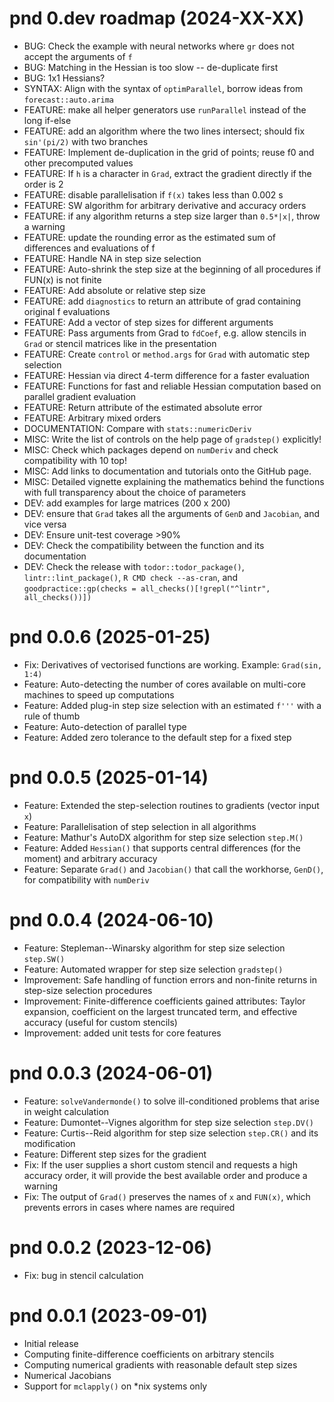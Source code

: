 # pnd 0.dev roadmap (2024-XX-XX)

- BUG: Check the example with neural networks where `gr` does not accept the arguments of `f`
- BUG: Matching in the Hessian is too slow -- de-duplicate first
- BUG: 1x1 Hessians?
- SYNTAX: Align with the syntax of `optimParallel`, borrow ideas from `forecast::auto.arima`
- FEATURE: make all helper generators use `runParallel` instead of the long if-else
- FEATURE: add an algorithm where the two lines intersect; should fix `sin'(pi/2)` with two branches
- FEATURE: Implement de-duplication in the grid of points; reuse f0 and other precomputed values
- FEATURE: If `h` is a character in `Grad`, extract the gradient directly if the order is 2
- FEATURE: disable parallelisation if `f(x)` takes less than 0.002 s
- FEATURE: SW algorithm for arbitrary derivative and accuracy orders
- FEATURE: if any algorithm returns a step size larger than `0.5*|x|`, throw a warning
- FEATURE: update the rounding error as the estimated sum of differences and evaluations of f
- FEATURE: Handle NA in step size selection
- FEATURE: Auto-shrink the step size at the beginning of all procedures if FUN(x) is not finite
- FEATURE: Add absolute or relative step size
- FEATURE: add `diagnostics` to return an attribute of grad containing original f evaluations
- FEATURE: Add a vector of step sizes for different arguments
- FEATURE: Pass arguments from Grad to `fdCoef`, e.g. allow stencils in `Grad` or stencil matrices like in the presentation
- FEATURE: Create `control` or `method.args` for `Grad` with automatic step selection
- FEATURE: Hessian via direct 4-term difference for a faster evaluation
- FEATURE: Functions for fast and reliable Hessian computation based on parallel gradient evaluation
- FEATURE: Return attribute of the estimated absolute error
- FEATURE: Arbitrary mixed orders
- DOCUMENTATION: Compare with `stats::numericDeriv`
- MISC: Write the list of controls on the help page of `gradstep()` explicitly!
- MISC: Check which packages depend on `numDeriv` and check compatibility with 10 top!
- MISC: Add links to documentation and tutorials onto the GitHub page.
- MISC: Detailed vignette explaining the mathematics behind the functions with full transparency about the choice of parameters
- DEV: add examples for large matrices (200 x 200)
- DEV: ensure that `Grad` takes all the arguments of `GenD` and `Jacobian`, and vice versa
- DEV: Ensure unit-test coverage >90%
- DEV: Check the compatibility between the function and its documentation
- DEV: Check the release with `todor::todor_package()`, `lintr::lint_package()`, `R CMD check --as-cran`, and `goodpractice::gp(checks = all_checks()[!grepl("^lintr", all_checks())])`

# pnd 0.0.6 (2025-01-25)
- Fix: Derivatives of vectorised functions are working. Example: `Grad(sin, 1:4)`
- Feature: Auto-detecting the number of cores available on multi-core machines to speed up computations
- Feature: Added plug-in step size selection with an estimated `f'''` with a rule of thumb
- Feature: Auto-detection of parallel type
- Feature: Added zero tolerance to the default step for a fixed step

# pnd 0.0.5 (2025-01-14)
- Feature: Extended the step-selection routines to gradients (vector input `x`)
- Feature: Parallelisation of step selection in all algorithms
- Feature: Mathur's AutoDX algorithm for step size selection `step.M()`
- Feature: Added `Hessian()` that supports central differences (for the moment) and arbitrary accuracy
- Feature: Separate `Grad()` and `Jacobian()` that call the workhorse, `GenD()`, for compatibility with `numDeriv`

# pnd 0.0.4 (2024-06-10)
- Feature: Stepleman--Winarsky algorithm for step size selection `step.SW()`
- Feature: Automated wrapper for step size selection `gradstep()`
- Improvement: Safe handling of function errors and non-finite returns in step-size selection procedures
- Improvement: Finite-difference coefficients gained attributes: Taylor expansion, coefficient on the largest truncated term, and effective accuracy (useful for custom stencils)
- Improvement: added unit tests for core features

# pnd 0.0.3 (2024-06-01)
- Feature: `solveVandermonde()` to solve ill-conditioned problems that arise in weight calculation
- Feature: Dumontet--Vignes algorithm for step size selection `step.DV()`
- Feature: Curtis--Reid algorithm for step size selection `step.CR()` and its modification
- Feature: Different step sizes for the gradient
- Fix: If the user supplies a short custom stencil and requests a high accuracy order, it will provide the best available order and produce a warning
- Fix: The output of `Grad()` preserves the names of `x` and `FUN(x)`, which prevents errors in cases where names are required

# pnd 0.0.2 (2023-12-06)
- Fix: bug in stencil calculation

# pnd 0.0.1 (2023-09-01)
- Initial release
- Computing finite-difference coefficients on arbitrary stencils
- Computing numerical gradients with reasonable default step sizes
- Numerical Jacobians
- Support for `mclapply()` on *nix systems only
